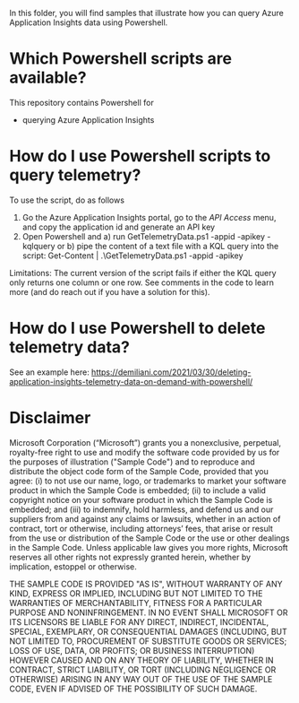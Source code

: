In this folder, you will find samples that illustrate how you can query Azure Application Insights data using Powershell.

# Which Powershell scripts are available?
This repository contains Powershell for 
* querying Azure Application Insights

# How do I use Powershell scripts to query telemetry?
To use the script, do as follows
1) Go the Azure Application Insights portal, go to the *API Access* menu, and copy the application id and generate an API key 
2) Open Powershell and 
a) run GetTelemetryData.ps1 -appid <app id> -apikey <api key> -kqlquery <kql query you want to run>
or
b) pipe the content of a text file with a KQL query into the script: Get-Content <file> | .\GetTelemetryData.ps1 -appid <app id> -apikey <api key> 

Limitations: The current version of the script fails if either the KQL query only returns one column or one row. See comments in the code to learn more (and do reach out if you have a solution for this).

# How do I use Powershell to delete telemetry data?
See an example here: https://demiliani.com/2021/03/30/deleting-application-insights-telemetry-data-on-demand-with-powershell/

# Disclaimer
Microsoft Corporation (“Microsoft”) grants you a nonexclusive, perpetual, royalty-free right to use and modify the software code provided by us for the purposes of illustration  ("Sample Code") and to reproduce and distribute the object code form of the Sample Code, provided that you agree: (i) to not use our name, logo, or trademarks to market your software product in which the Sample Code is embedded; (ii) to include a valid copyright notice on your software product in which the Sample Code is embedded; and (iii) to indemnify, hold harmless, and defend us and our suppliers from and against any claims or lawsuits, whether in an action of contract, tort or otherwise, including attorneys’ fees, that arise or result from the use or distribution of the Sample Code or the use or other dealings in the Sample Code. Unless applicable law gives you more rights, Microsoft reserves all other rights not expressly granted herein, whether by implication, estoppel or otherwise. 

THE SAMPLE CODE IS PROVIDED "AS IS", WITHOUT WARRANTY OF ANY KIND, EXPRESS OR IMPLIED, INCLUDING BUT NOT LIMITED TO THE WARRANTIES OF MERCHANTABILITY, FITNESS FOR A PARTICULAR PURPOSE AND NONINFRINGEMENT. IN NO EVENT SHALL MICROSOFT OR ITS LICENSORS BE LIABLE FOR ANY DIRECT, INDIRECT, INCIDENTAL, SPECIAL, EXEMPLARY, OR CONSEQUENTIAL DAMAGES (INCLUDING, BUT NOT LIMITED TO, PROCUREMENT OF SUBSTITUTE GOODS OR SERVICES; LOSS OF USE, DATA, OR PROFITS; OR BUSINESS INTERRUPTION) HOWEVER CAUSED AND ON ANY THEORY OF LIABILITY, WHETHER IN CONTRACT, STRICT LIABILITY, OR TORT (INCLUDING NEGLIGENCE OR OTHERWISE) ARISING IN ANY WAY OUT OF THE USE OF THE SAMPLE CODE, EVEN IF ADVISED OF THE POSSIBILITY OF SUCH DAMAGE.
